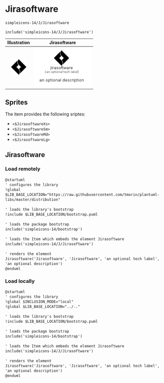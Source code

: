 # Jirasoftware


```text
simpleicons-14/J/Jirasoftware
```

```text
include('simpleicons-14/J/Jirasoftware')
```



| Illustration | Jirasoftware |
| :---: | :---: |
| ![illustration for Illustration](../../simpleicons-14/J/Jirasoftware.png) | ![illustration for Jirasoftware](../../simpleicons-14/J/Jirasoftware.Local.png) |



## Sprites
The item provides the following sriptes:

- `<$JirasoftwareXs>`
- `<$JirasoftwareSm>`
- `<$JirasoftwareMd>`
- `<$JirasoftwareLg>`





## Jirasoftware

### Load remotely
```plantuml
@startuml
' configures the library
!global $LIB_BASE_LOCATION="https://raw.githubusercontent.com/tmorin/plantuml-libs/master/distribution"

' loads the library's bootstrap
!include $LIB_BASE_LOCATION/bootstrap.puml

' loads the package bootstrap
include('simpleicons-14/bootstrap')

' loads the Item which embeds the element Jirasoftware
include('simpleicons-14/J/Jirasoftware')

' renders the element
Jirasoftware('Jirasoftware', 'Jirasoftware', 'an optional tech label', 'an optional description')
@enduml
```

### Load locally
```plantuml
@startuml
' configures the library
!global $INCLUSION_MODE="local"
!global $LIB_BASE_LOCATION="../.."

' loads the library's bootstrap
!include $LIB_BASE_LOCATION/bootstrap.puml

' loads the package bootstrap
include('simpleicons-14/bootstrap')

' loads the Item which embeds the element Jirasoftware
include('simpleicons-14/J/Jirasoftware')

' renders the element
Jirasoftware('Jirasoftware', 'Jirasoftware', 'an optional tech label', 'an optional description')
@enduml
```

